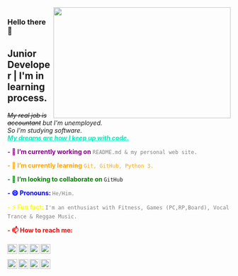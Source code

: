<img src="https://media.giphy.com/media/0FHJ363Octui8Emuul/giphy.gif" align="right" width="400" height="250">

### Hello there 👋
## Junior Developer | I'm in learning process.

*~~My real job is accountant~~ but I'm unemployed. <br/>
So I'm studying software. <br/>
**<font color="whiteblack"><ins>My dreams are how I keep up with code.</ins> </font>*** <br/>

**<font color="purple">- 🔭 I’m currently working on** </font> <font color="grey">`README.md & my personal web site.` </font> <br/>

**<font color="orange">- 🌱 I’m currently learning** ```Git, GitHub, Python 3.``` </font> <br/>

**<font color="green">- 👯 I’m looking to collaborate on </font>** `GitHub`

**<font color="blue">- 😄 Pronouns: </font>** <font color="grey">`He/Him.` </font> <br/>

**<font color="yellow">- ⚡ Fun fact: </font>** <font color="grey">`I'm an enthusiast with Fitness, Games (PC,RP,Board), Vocal Trance & Reggae Music.` </font> <br/>

**<font color="red">- 📫 How to reach me: </font>**
<br/>
<br/>
[<img  width="22" src="https://unpkg.com/simple-icons@v7/icons/linkedin.svg" align="left" />][linkedin]
[<img  width="22" src="https://unpkg.com/simple-icons@v7/icons/github.svg" align="left" />][github]
[<img  width="22" src="https://unpkg.com/simple-icons@v7/icons/stackoverflow.svg" align="left" />][stackoverflow]
[<img  width="22" src="https://unpkg.com/simple-icons@v7/icons/twitter.svg" align="left" />][twitter]
<br/>
<br/>
[<img  width="22" src="https://unpkg.com/simple-icons@v7/icons/youtube.svg" align="left" />][youtube]
[<img  width="22" src="https://unpkg.com/simple-icons@v7/icons/instagram.svg" align="left" />][instagram]
[<img  width="22" src="https://unpkg.com/simple-icons@v7/icons/facebook.svg" align="left" />][facebook]
[<img  width="22" src="https://unpkg.com/simple-icons@v7/icons/disqus.svg" align="left" />][disqus]


<br/>
<br/>



<!--
**MustafaTuncel/MustafaTuncel** is a ✨ _special_ ✨ repository because its `README.md` (this file) appears on your GitHub profile.

Here are some ideas to get you started:

- 🔭 I’m currently working on ...
- 🌱 I’m currently learning ...
- 👯 I’m looking to collaborate on ...
- 🤔 I’m looking for help with ...
- 💬 Ask me about ...
- 📫 How to reach me: ...
- 😄 Pronouns: ...
- ⚡ Fun fact: ...
-->





[linkedin]: https://www.linkedin.com/in/mustafatuncel93/
[github]: https://github.com/MustafaTuncel
[stackoverflow]: https://stackoverflow.com/users/20082069/
[twitter]: https://twitter.com/MustafaTuncel93/
[youtube]: mustafatuncel.1993@gmail.com
[instagram]: https://www.instagram.com/tncl.mustafa/
[facebook]: https://www.facebook.com/Mustafa.Tuncel.05/
[disqus]: https://disqus.com/by/StyleRelaps/

